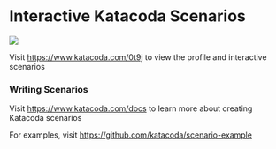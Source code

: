 # Interactive Katacoda Scenarios

[![](http://shields.katacoda.com/katacoda/0t9j/count.svg)](https://www.katacoda.com/0t9j "Get your profile on Katacoda.com")

Visit https://www.katacoda.com/0t9j to view the profile and interactive scenarios

### Writing Scenarios
Visit https://www.katacoda.com/docs to learn more about creating Katacoda scenarios

For examples, visit https://github.com/katacoda/scenario-example
